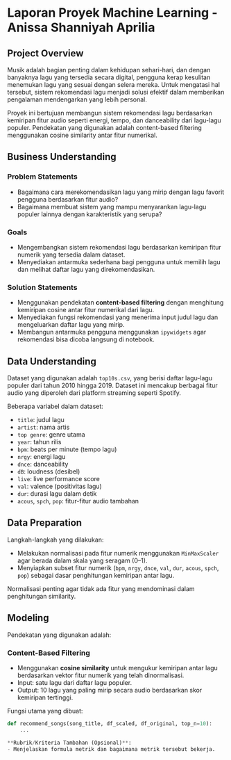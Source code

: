 # Laporan Proyek Machine Learning - Anissa Shanniyah Aprilia

## Project Overview

Musik adalah bagian penting dalam kehidupan sehari-hari, dan dengan banyaknya lagu yang tersedia secara digital, pengguna kerap kesulitan menemukan lagu yang sesuai dengan selera mereka. Untuk mengatasi hal tersebut, sistem rekomendasi lagu menjadi solusi efektif dalam memberikan pengalaman mendengarkan yang lebih personal.

Proyek ini bertujuan membangun sistem rekomendasi lagu berdasarkan kemiripan fitur audio seperti energi, tempo, dan danceability dari lagu-lagu populer. Pendekatan yang digunakan adalah content-based filtering menggunakan cosine similarity antar fitur numerikal.

## Business Understanding

### Problem Statements

- Bagaimana cara merekomendasikan lagu yang mirip dengan lagu favorit pengguna berdasarkan fitur audio?
- Bagaimana membuat sistem yang mampu menyarankan lagu-lagu populer lainnya dengan karakteristik yang serupa?

### Goals

- Mengembangkan sistem rekomendasi lagu berdasarkan kemiripan fitur numerik yang tersedia dalam dataset.
- Menyediakan antarmuka sederhana bagi pengguna untuk memilih lagu dan melihat daftar lagu yang direkomendasikan.

### Solution Statements

- Menggunakan pendekatan **content-based filtering** dengan menghitung kemiripan cosine antar fitur numerikal dari lagu.
- Menyediakan fungsi rekomendasi yang menerima input judul lagu dan mengeluarkan daftar lagu yang mirip.
- Membangun antarmuka pengguna menggunakan `ipywidgets` agar rekomendasi bisa dicoba langsung di notebook.

## Data Understanding

Dataset yang digunakan adalah `top10s.csv`, yang berisi daftar lagu-lagu populer dari tahun 2010 hingga 2019. Dataset ini mencakup berbagai fitur audio yang diperoleh dari platform streaming seperti Spotify.

Beberapa variabel dalam dataset:

- `title`: judul lagu
- `artist`: nama artis
- `top genre`: genre utama
- `year`: tahun rilis
- `bpm`: beats per minute (tempo lagu)
- `nrgy`: energi lagu
- `dnce`: danceability
- `dB`: loudness (desibel)
- `live`: live performance score
- `val`: valence (positivitas lagu)
- `dur`: durasi lagu dalam detik
- `acous`, `spch`, `pop`: fitur-fitur audio tambahan

## Data Preparation

Langkah-langkah yang dilakukan:

- Melakukan normalisasi pada fitur numerik menggunakan `MinMaxScaler` agar berada dalam skala yang seragam (0–1).
- Menyiapkan subset fitur numerik (`bpm`, `nrgy`, `dnce`, `val`, `dur`, `acous`, `spch`, `pop`) sebagai dasar penghitungan kemiripan antar lagu.

Normalisasi penting agar tidak ada fitur yang mendominasi dalam penghitungan similarity.

## Modeling

Pendekatan yang digunakan adalah:

### Content-Based Filtering

- Menggunakan **cosine similarity** untuk mengukur kemiripan antar lagu berdasarkan vektor fitur numerik yang telah dinormalisasi.
- Input: satu lagu dari daftar lagu populer.
- Output: 10 lagu yang paling mirip secara audio berdasarkan skor kemiripan tertinggi.

Fungsi utama yang dibuat:
```python
def recommend_songs(song_title, df_scaled, df_original, top_n=10):
    ...

**Rubrik/Kriteria Tambahan (Opsional)**: 
- Menjelaskan formula metrik dan bagaimana metrik tersebut bekerja.
